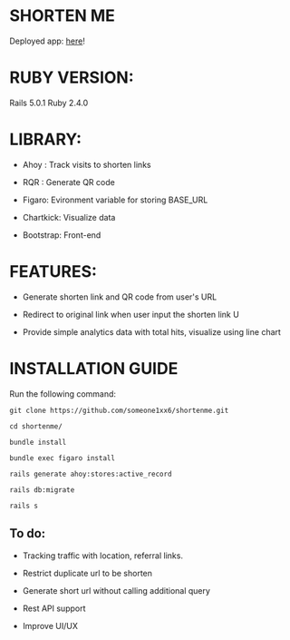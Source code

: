 # SHORTEN ME
Deployed app: [here](https://blooming-reef-94267.herokuapp.com)!

# RUBY VERSION:
Rails 5.0.1
Ruby 2.4.0

# LIBRARY:
- Ahoy : Track visits to shorten links

- RQR : Generate QR code

- Figaro: Evironment variable for storing BASE_URL

- Chartkick: Visualize data

- Bootstrap: Front-end

# FEATURES:
- Generate shorten link and QR code from user's URL

- Redirect to original link when user input the shorten link
U
- Provide simple analytics data with total hits, visualize using line chart

# INSTALLATION GUIDE
Run the following command:

```Shell
git clone https://github.com/someone1xx6/shortenme.git

cd shortenme/

bundle install

bundle exec figaro install

rails generate ahoy:stores:active_record

rails db:migrate

rails s

```

## To do:

- Tracking traffic with location, referral links.

- Restrict duplicate url to be shorten

- Generate short url without calling additional query

- Rest API support

- Improve UI/UX




